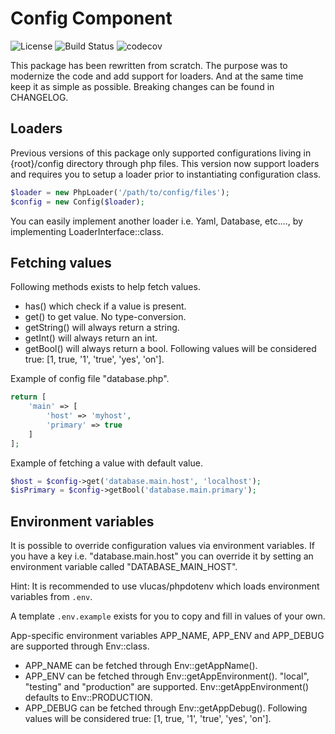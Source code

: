 # Config Component

![License](https://img.shields.io/packagist/l/corex/config.svg)
![Build Status](https://travis-ci.org/corex/config.svg?branch=master)
![codecov](https://codecov.io/gh/corex/config/branch/master/graph/badge.svg)

This package has been rewritten from scratch. The purpose was to modernize
the code and add support for loaders. And at the same time keep it as simple
as possible. Breaking changes can be found in CHANGELOG.

## Loaders

Previous versions of this package only supported configurations living in {root}/config directory through php files.
This version now support loaders and requires you to setup a loader prior to instantiating configuration class.

```php
$loader = new PhpLoader('/path/to/config/files');
$config = new Config($loader);
```

You can easily implement another loader i.e. Yaml, Database, etc...., by implementing LoaderInterface::class.

## Fetching values

Following methods exists to help fetch values.

- has() which check if a value is present.
- get() to get value. No type-conversion.
- getString() will always return a string.
- getInt() will always return an int.
- getBool() will always return a bool. Following values will be considered true: [1, true, '1', 'true', 'yes', 'on'].

Example of config file "database.php".
```php
return [
    'main' => [
        'host' => 'myhost',
        'primary' => true
    ]
];
```

Example of fetching a value with default value.

```php
$host = $config->get('database.main.host', 'localhost');
$isPrimary = $config->getBool('database.main.primary');
```

## Environment variables

It is possible to override configuration values via environment variables.
If you have a key i.e. "database.main.host" you can override it by setting an environment variable
called "DATABASE_MAIN_HOST".

Hint:
It is recommended to use vlucas/phpdotenv which loads environment variables from `.env`.

A template `.env.example` exists for you to copy and fill in values of your own.

App-specific environment variables APP_NAME, APP_ENV and APP_DEBUG are supported through Env::class.

- APP_NAME can be fetched through Env::getAppName().
- APP_ENV can be fetched through Env::getAppEnvironment(). "local", "testing" and "production" are supported. Env::getAppEnvironment() defaults to Env::PRODUCTION.
- APP_DEBUG can be fetched through Env::getAppDebug(). Following values will be considered true: [1, true, '1', 'true', 'yes', 'on'].
